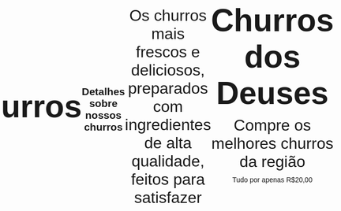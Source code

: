 # churros
<!DOCTYPE html>
<html lang="pt-BR">
<head>
    <meta charset="UTF-8">
    <meta name="viewport" content="width=device-width, initial-scale=1.0">
    <style>
        body {
            font-family: Arial, sans-serif;
            display: flex;
            justify-content: center;
            align-items: center;
            height: 100vh;
            margin: 0;
            text-align: center;
        }

        header {
            padding: 20px;
        }

        h1 {
            font-size: 4rem; /* Aumenta o tamanho da letra do título */
            margin: 0;
        }

        p {
            font-size: 2rem; /* Aumenta o tamanho da letra do parágrafo */
            margin: 10px 0;
        }

        main {
            width: 100%;
        }

        article {
            max-width: 600px; /* Limita a largura do artigo */
            margin: 0 auto;

  
        }
</style>
<h2>Detalhes sobre nossos churros</h2>
<p>Os churros mais frescos e deliciosos, preparados com ingredientes de alta qualidade, feitos para satisfazer</p>
    <title>Churros dos Deuses</title>
</head>
<body>

<header>
    <h1>Churros dos Deuses</h1>
    <p>Compre os melhores churros da região</p>
    <footer> Tudo por apenas R$20,00</footer>
